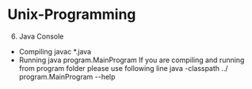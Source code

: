 # Unix-Programming

6. Java Console
- Compiling
  javac *.java
- Running
  java program.MainProgram
If you are compiling and running from program folder please use following line
  java -classpath ../ program.MainProgram --help
